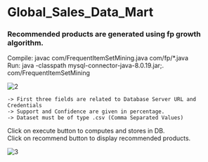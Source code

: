 # Global_Sales_Data_Mart

### Recommended products are generated using fp growth algorithm.

Compile: javac com/FrequentItemSetMining.java com/fp/*.java    
Run: java -classpath mysql-connector-java-8.0.19.jar;. com/FrequentItemSetMining


![2](https://user-images.githubusercontent.com/36164509/126662539-a46abb60-1768-4a97-8fa1-2e6943036007.jpg)

    -> First three fields are related to Database Server URL and Credentials  
    -> Support and Confidence are given in percentage.  
    -> Dataset must be of type .csv (Comma Separated Values) 
 Click on execute button to computes and stores in DB.  
 Click on recommend button to display recommended products.

![3](https://user-images.githubusercontent.com/36164509/126662547-ea15c41c-3bfb-46f6-829f-fac43e911d71.jpg)
